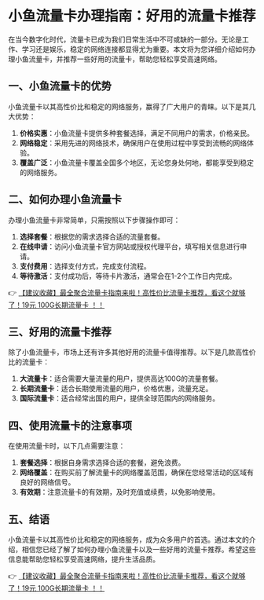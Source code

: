 # 小鱼流量卡办理指南：好用的流量卡推荐

在当今数字化时代，流量卡已成为我们日常生活中不可或缺的一部分。无论是工作、学习还是娱乐，稳定的网络连接都显得尤为重要。本文将为您详细介绍如何办理小鱼流量卡，并推荐一些好用的流量卡，帮助您轻松享受高速网络。

## 一、小鱼流量卡的优势

小鱼流量卡以其高性价比和稳定的网络服务，赢得了广大用户的青睐。以下是其几大优势：

1. **价格实惠**：小鱼流量卡提供多种套餐选择，满足不同用户的需求，价格亲民。
2. **网络稳定**：采用先进的网络技术，确保用户在使用过程中享受到流畅的网络体验。
3. **覆盖广泛**：小鱼流量卡覆盖全国多个地区，无论您身处何地，都能享受到稳定的网络服务。

## 二、如何办理小鱼流量卡

办理小鱼流量卡非常简单，只需按照以下步骤操作即可：

1. **选择套餐**：根据您的需求选择合适的流量套餐。
2. **在线申请**：访问小鱼流量卡官方网站或授权代理平台，填写相关信息进行申请。
3. **支付费用**：选择支付方式，完成支付流程。
4. **等待激活**：支付成功后，等待卡片激活，通常会在1-2个工作日内完成。

👉 [【建议收藏】最全聚合流量卡指南来啦！高性价比流量卡推荐，看这个就够了！19元 100G长期流量卡 ！！](https://bit.ly/Liuliangka)

## 三、好用的流量卡推荐

除了小鱼流量卡，市场上还有许多其他好用的流量卡值得推荐。以下是几款高性价比的流量卡：

1. **大流量卡**：适合需要大量流量的用户，提供高达100G的流量套餐。
2. **长期流量卡**：适合长期使用流量的用户，价格优惠，流量充足。
3. **国际流量卡**：适合经常出国的用户，提供全球范围内的网络服务。

## 四、使用流量卡的注意事项

在使用流量卡时，以下几点需要注意：

1. **套餐选择**：根据自身需求选择合适的套餐，避免浪费。
2. **网络覆盖**：在购买前了解流量卡的网络覆盖范围，确保在您经常活动的区域有良好的网络信号。
3. **有效期**：注意流量卡的有效期，及时充值或续费，以免影响使用。

## 五、结语

小鱼流量卡以其高性价比和稳定的网络服务，成为众多用户的首选。通过本文的介绍，相信您已经了解了如何办理小鱼流量卡以及一些好用的流量卡推荐。希望这些信息能帮助您轻松享受高速网络，提升生活品质。

👉 [【建议收藏】最全聚合流量卡指南来啦！高性价比流量卡推荐，看这个就够了！19元 100G长期流量卡 ！！](https://bit.ly/Liuliangka)